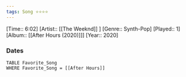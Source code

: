 ```yaml
---
tags: Song ⭐⭐⭐⭐ 
---
```

[Time:: 6:02]
[Artist:: [[The Weeknd]] ]
[Genre:: Synth-Pop]
[Played:: 1]
[Album:: [[After Hours (2020)]]]
[Year:: 2020]
### Dates
````dataview
TABLE Favorite_Song
WHERE Favorite_Song = [[After Hours]]
````